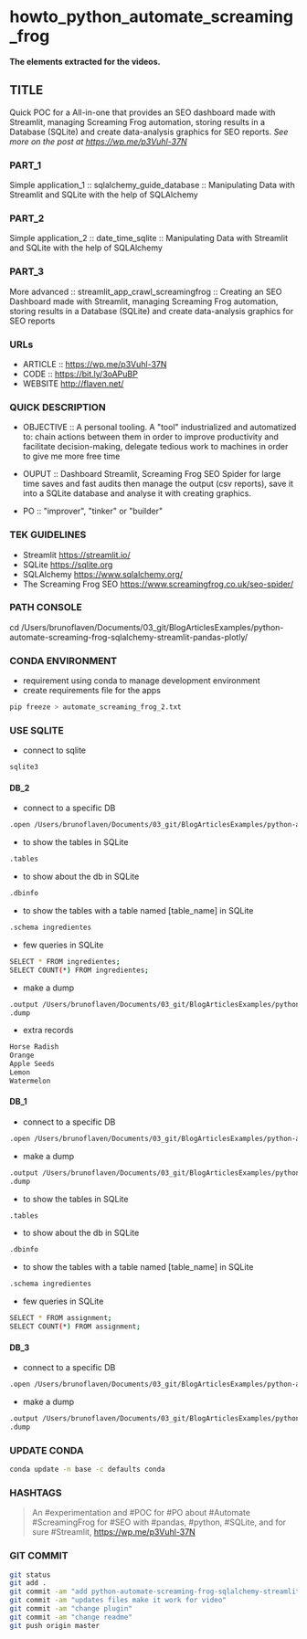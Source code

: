 # howto_python_automate_screaming_frog

**The elements extracted for the videos.**

## TITLE
Quick POC for a All-in-one that provides an SEO dashboard made with Streamlit, managing Screaming Frog automation, storing results in a Database (SQLite) and create data-analysis graphics for SEO reports.
*See more on the post at https://wp.me/p3Vuhl-37N*



### PART_1
Simple application_1 :: sqlalchemy_guide_database :: Manipulating Data with Streamlit and SQLite with the help of SQLAlchemy

### PART_2
Simple application_2 :: date_time_sqlite :: Manipulating Data with Streamlit and SQLite with the help of SQLAlchemy


### PART_3
More advanced ::  streamlit_app_crawl_screamingfrog :: Creating an SEO Dashboard made with Streamlit, managing Screaming Frog automation, storing results in a Database (SQLite) and create data-analysis graphics for SEO reports


### URLs
- ARTICLE :: https://wp.me/p3Vuhl-37N
- CODE :: https://bit.ly/3oAPuBP
- WEBSITE http://flaven.net/

### QUICK DESCRIPTION

- OBJECTIVE :: A personal tooling. A "tool" industrialized and automatized to: chain actions between them in order to improve productivity and facilitate decision-making, delegate tedious work to machines in order to give me more free time

- OUPUT :: Dashboard Streamlit, Screaming Frog SEO Spider for large time saves and fast audits then manage the output (csv reports), save it into a SQLite database and analyse it with creating graphics.

- PO :: "improver", "tinker" or "builder" 

### TEK GUIDELINES
- Streamlit https://streamlit.io/
- SQLite https://sqlite.org
- SQLAlchemy https://www.sqlalchemy.org/
- The Screaming Frog SEO https://www.screamingfrog.co.uk/seo-spider/


### PATH CONSOLE
cd /Users/brunoflaven/Documents/03_git/BlogArticlesExamples/python-automate-screaming-frog-sqlalchemy-streamlit-pandas-plotly/


### CONDA ENVIRONMENT
- requirement using conda to manage development environment
- create requirements file for the apps
```bash
pip freeze > automate_screaming_frog_2.txt
```



### USE SQLITE

- connect to sqlite
```bash
sqlite3
```


#### DB_2

- connect to a specific DB
```bash
.open /Users/brunoflaven/Documents/03_git/BlogArticlesExamples/python-automate-screaming-frog-sqlalchemy-streamlit-pandas-plotly/sqlalchemy_guide_database/sqlalchemy_data/streamlit_sqlalchemy_guia_database_example.sqlite3
```
- to show the tables in SQLite
```bash
.tables
```

- to show about the db in SQLite
```bash
.dbinfo
```

- to show the tables with a table named [table_name] in SQLite
```bash
.schema ingredientes
```

- few queries in SQLite
```bash
SELECT * FROM ingredientes;
SELECT COUNT(*) FROM ingredientes;
```

- make a dump
```bash
.output /Users/brunoflaven/Documents/03_git/BlogArticlesExamples/python-automate-screaming-frog-sqlalchemy-streamlit-pandas-plotly/sqlalchemy_guide_database/streamlit_sqlalchemy_guia_database_example.sql
.dump
```

- extra records
```bash
Horse Radish
Orange
Apple Seeds
Lemon
Watermelon
```

#### DB_1

- connect to a specific DB
```bash
.open /Users/brunoflaven/Documents/03_git/BlogArticlesExamples/python-automate-screaming-frog-sqlalchemy-streamlit-pandas-plotly/date_time_sqlite/data/StudentAssignment_1.sqlite3
```

- make a dump
```bash
.output /Users/brunoflaven/Documents/03_git/BlogArticlesExamples/python-automate-screaming-frog-sqlalchemy-streamlit-pandas-plotly/date_time_sqlite/studentassignment_1.sql
.dump
```

- to show the tables in SQLite
```bash
.tables
```

- to show about the db in SQLite
```bash
.dbinfo
```


- to show the tables with a table named [table_name] in SQLite
```bash
.schema ingredientes
```

- few queries in SQLite
```bash
SELECT * FROM assignment;
SELECT COUNT(*) FROM assignment;
```



#### DB_3

- connect to a specific DB
```bash
.open /Users/brunoflaven/Documents/03_git/BlogArticlesExamples/python-automate-screaming-frog-sqlalchemy-streamlit-pandas-plotly/streamlit_app_crawl_screamingfrog/sqlalchemy_data/screamingfrog_websites_crawls_all_new_1.sqlite3
```

- make a dump
```bash
.output /Users/brunoflaven/Documents/03_git/BlogArticlesExamples/python-automate-screaming-frog-sqlalchemy-streamlit-pandas-plotly/streamlit_app_crawl_screamingfrog/screamingfrog_websites_crawls_all_new_1.sql
.dump
```

### UPDATE CONDA
```bash
conda update -n base -c defaults conda

```

### HASHTAGS

>An #experimentation and #POC for #PO about #Automate #ScreamingFrog for #SEO with #pandas, #python, #SQLite, and for sure #Streamlit, https://wp.me/p3Vuhl-37N



### GIT COMMIT
```bash
git status
git add .
git commit -am "add python-automate-screaming-frog-sqlalchemy-streamlit-pandas-plotly"
git commit -am "updates files make it work for video"
git commit -am "change plugin"
git commit -am "change readme"
git push origin master

```

